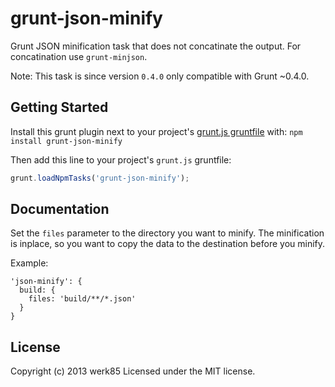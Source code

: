 # grunt-json-minify

Grunt JSON minification task that does not concatinate the output. For concatination use `grunt-minjson`.

Note: This task is since version `0.4.0` only compatible with Grunt ~0.4.0.

## Getting Started
Install this grunt plugin next to your project's [grunt.js gruntfile][getting_started] with: `npm install grunt-json-minify`

Then add this line to your project's `grunt.js` gruntfile:

```javascript
grunt.loadNpmTasks('grunt-json-minify');
```

[grunt]: http://gruntjs.com/
[getting_started]: https://github.com/gruntjs/grunt/blob/master/docs/getting_started.md

## Documentation

Set the `files` parameter to the directory you want to minify. The minification is inplace, so you want to copy the data to the destination before you minify.

Example:

```
'json-minify': {
  build: {
    files: 'build/**/*.json'
  }
}
```

## License
Copyright (c) 2013 werk85
Licensed under the MIT license.
